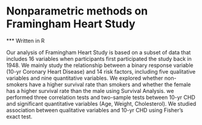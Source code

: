 # Nonparametric methods on Framingham Heart Study
*** Written in R

Our analysis of Framingham Heart Study is based on a subset of data that includes 16 variables when participants first participated the study back in 1948. We mainly study the relationship between a binary response variable (10-yr Coronary Heart Disease) and 14 risk factors, including five qualitative variables and nine quantitative variables. We explored whether non-smokers have a higher survival rate than smokers and whether the female has a higher survival rate than the male using Survival Analysis. we performed three correlation tests and two-sample tests between 10-yr CHD and significant quantitative variables (Age, Weight, Cholesterol). We studied association between qualitative variables and 10-yr CHD using Fisher’s exact test.
